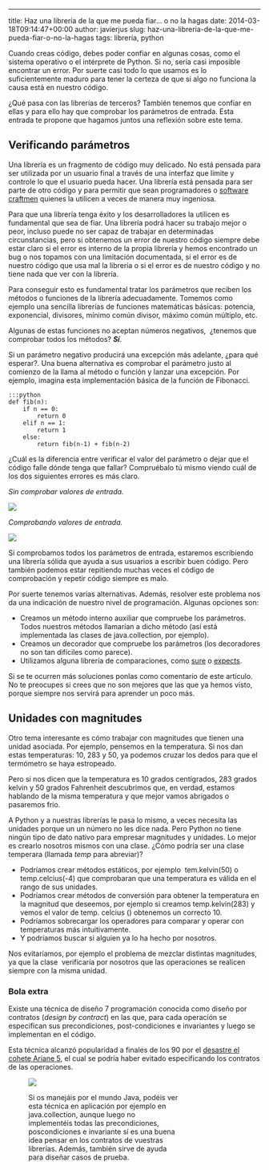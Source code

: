 ---
title: Haz una librería de la que me pueda fiar… o no la hagas
date: 2014-03-18T09:14:47+00:00
author: javierjus
slug: haz-una-libreria-de-la-que-me-pueda-fiar-o-no-la-hagas
tags: librería, python

Cuando creas código, debes poder confiar en algunas cosas, como el sistema operativo o el intérprete de Python. Si no, sería casi imposible encontrar un error. Por suerte casi todo lo que usamos es lo suficientemente maduro para tener la certeza de que si algo no funciona la causa está en nuestro código.

¿Qué pasa con las librerías de terceros? También tenemos que confiar en ellas y para ello hay que comprobar los parámetros de entrada. Esta entrada te propone que hagamos juntos una reflexión sobre este tema.

## Verificando parámetros

Una librería es un fragmento de código muy delicado. No está pensada para ser utilizada por un usuario final a través de una interfaz que limite y controle lo que el usuario pueda hacer. Una librería está pensada para ser parte de otro código y para permitir que sean programadores o [software craftmen](http://manifesto.softwarecraftsmanship.org/ "manifesto softwarecraftsmanship") quienes la utilicen a veces de manera muy ingeniosa.

Para que una librería tenga éxito y los desarrolladores la utilicen es fundamental que sea de fiar. Una librería podrá hacer su trabajo mejor o peor, incluso puede no ser capaz de trabajar en determinadas circunstancias, pero si obtenemos un error de nuestro código siempre debe estar claro si el error es interno de la propia librería y hemos encontrado un bug o nos topamos con una limitación documentada, si el error es de nuestro código que usa mal la librería o si el error es de nuestro código y no tiene nada que ver con la librería.

Para conseguir esto es fundamental tratar los parámetros que reciben los métodos o funciones de la librería adecuadamente. Tomemos como ejemplo una sencilla librerías de funciones matemáticas básicas: potencia, exponencial, divisores, mínimo común divisor, máximo común múltiplo, etc.

Algunas de estas funciones no aceptan números negativos,  ¿tenemos que comprobar todos los métodos? _**Sí**_.

Si un parámetro negativo producirá una excepción más adelante, ¿para qué esperar?. Una buena alternativa es comprobar el parámetro justo al comienzo de la llama al método o función y lanzar una excepción. Por ejemplo, imagina esta implementación básica de la función de Fibonacci.

    :::python
    def fib(n):
        if n == 0:
            return 0
        elif n == 1:
            return 1
        else:
            return fib(n-1) + fib(n-2)

¿Cuál es la diferencia entre verificar el valor del parámetro o dejar que el código falle dónde tenga que fallar? Compruébalo tú mismo viendo cuál de los dos siguientes errores es más claro.

_Sin comprobar valores de entrada._

![](http://pybonacci.org/images/2014/03/res01.jpg?w=300)

_Comprobando valores de entrada._

![](http://pybonacci.org/images/2014/03/res02.jpg?w=300)

Si comprobamos todos los parámetros de entrada, estaremos escribiendo una librería sólida que ayuda a sus usuarios a escribir buen código. Pero también podemos estar repitiendo muchas veces el código de comprobación y repetir código siempre es malo.

Por suerte tenemos varias alternativas. Además, resolver este problema nos da una indicación de nuestro nivel de programación. Algunas opciones son:

  * Creamos un método interno auxiliar que compruebe los parámetros. Todos nuestros métodos llamarían a dicho método (así está implementada las clases de java.collection, por ejemplo).
  * Creamos un decorador que compruebe los parámetros (los decoradores no son tan difíciles como parece).
  * Utilizamos alguna librería de comparaciones, como [sure](https://github.com/gabrielfalcao/sure "sure") o [expects](https://expects.readthedocs.org/en/0.2.0/ "Expects").

Si se te ocurren más soluciones ponlas como comentario de este artículo. No te preocupes si crees que no son mejores que las que ya hemos visto, porque siempre nos servirá para aprender un poco más.

## Unidades con magnitudes

Otro tema interesante es cómo trabajar con magnitudes que tienen una unidad asociada. Por ejemplo, pensemos en la temperatura. Si nos dan estas temperaturas: 10, 283 y 50, ya podemos cruzar los dedos para que el termómetro se haya estropeado.

Pero si nos dicen que la temperatura es 10 grados centígrados, 283 grados kelvin y 50 grados Fahrenheit descubrimos que, en verdad, estamos hablando de la misma temperatura y que mejor vamos abrigados o pasaremos frio.

A Python y a nuestras librerías le pasa lo mismo, a veces necesita las unidades porque un un número no les dice nada. Pero Python no tiene ningún tipo de dato nativo para empresar magnitudes y unidades. Lo mejor es crearlo nosotros mismos con una clase. ¿Cómo podría ser una clase temperara (llamada _temp_ para abreviar)?

  * Podríamos crear métodos estáticos, por ejemplo  tem.kelvin(50) o temp.celcius(-4) que comprobaran que una temperatura es válida en el rango de sus unidades.
  * Podríamos crear métodos de conversión para obtener la temperatura en la magnitud que deseemos, por ejemplo si creamos temp.kelvin(283) y vemos el valor de temp. celcius () obtenemos un correcto 10.
  * Podríamos sobrecargar los operadores para comparar y operar con temperaturas más intuitivamente.
  * Y podríamos buscar si alguien ya lo ha hecho por nosotros.

Nos evitaríamos, por ejemplo el problema de mezclar distintas magnitudes, ya que la clase  verificaría por nosotros que las operaciones se realicen siempre con la misma unidad.

### Bola extra

Existe una técnica de diseño 7 programación conocida como diseño por contratos (_design by contract_) en las que, para cada operación se especifican sus precondiciones, post-condiciones e invariantes y luego se implementan en el código.

Esta técnica alcanzó popularidad a finales de los 90 por el [desastre el cohete Ariane 5](http://www.around.com/ariane.html "Ariane 5 crashes"), el cual se podría haber evitado especificando los contratos de las operaciones.<figure id="attachment_2268" style="width: 300px" class="wp-caption alignnone">

![](http://pybonacci.org/images/2014/03/ariane_5_self-destruction.jpg?w=300)

Si os manejáis por el mundo Java, podéis ver esta técnica en aplicación por ejemplo en java.collection, aunque luego no implementéis todas las precondiciones, poscondiciones e invariante sí es una buena idea pensar en los contratos de vuestras librerías. Además, también sirve de ayuda para diseñar casos de prueba.